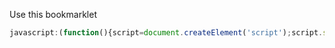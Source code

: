 Use this bookmarklet 

```javascript
javascript:(function(){script=document.createElement('script');script.src='https://raw.github.com/svxbot/scb/master/scb.js';document.getElementsByTagName('head')[0].appendChild(script);})()
```

